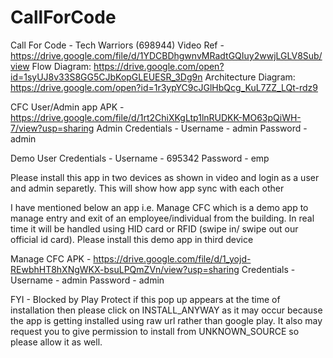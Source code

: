 # CallForCode
Call For Code - Tech Warriors (698944)
Video Ref - https://drive.google.com/file/d/1YDCBDhgwnvMRadtGQIuy2wwjLGLV8Sub/view 
Flow Diagram: https://drive.google.com/open?id=1syUJ8v33S8GG5CJbKopGLEUESR_3Dg9n
Architecture Diagram: https://drive.google.com/open?id=1r3ypYC9cJGlHbQcg_KuL7ZZ_LQt-rdz9

CFC User/Admin app APK - https://drive.google.com/file/d/1rt2ChiXKgLtp1lnRUDKK-MO63pQiWH-7/view?usp=sharing
Admin Credentials - 
Username - admin 
Password - admin 

Demo User Credentials -
Username - 695342 
Password - emp 

Please install this app in two devices as shown in video and login as a user and admin separetly. This will show how app sync with each other

I have mentioned below an app i.e. Manage CFC which is a demo app to manage entry and exit of an employee/individual from the building.
In real time it will be handled using HID card or RFID (swipe in/ swipe out our official id card). Please install this demo app in third device

Manage CFC APK - https://drive.google.com/file/d/1_yojd-REwbhHT8hXNgWKX-bsuLPQmZVn/view?usp=sharing 
Credentials - 
Username - admin 
Password - admin 

FYI - 
Blocked by Play Protect
if this pop up appears at the time of installation then please click on INSTALL_ANYWAY as it may occur because the app is getting installed
using raw url rather than google play. It also may request you to give permission to install from UNKNOWN_SOURCE so please allow it as well.
